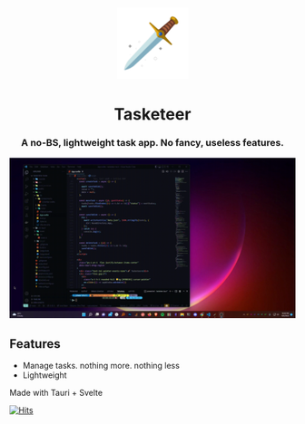 <h1 align="center">
  <a href="https://github.com/notnavindu/tasketeer-tauri">
    <img src="./src-tauri/icons/128x128@2x.png" alt="Logo" width="125" height="125">
  </a>
</h1>

<div align="center">
  <h1>Tasketeer</h1>
  <h3>A no-BS, lightweight task app. No fancy, useless features.</h3>
  <img src='./docs/demo.gif'>
</div>

## Features

- Manage tasks. nothing more. nothing less
- Lightweight

Made with Tauri + Svelte

[![Hits](https://hits.seeyoufarm.com/api/count/incr/badge.svg?url=https%3A%2F%2Fgithub.com%2Fnotnavindu%2Ftasketeer-tauri&count_bg=%23FF0000&title_bg=%23555555&icon=rss.svg&icon_color=%23E7E7E7&title=hits&edge_flat=false)](https://hits.seeyoufarm.com)
